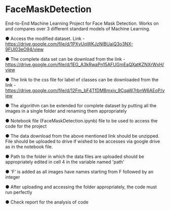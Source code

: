 # FaceMaskDetection
End-to-End Machine Learning Project for Face Mask Detection. Works on and compares over 3 different standard models of Machine Learning.

● Access the modified dataset. Link - https://drive.google.com/file/d/1PXvUqWKJzNlBUaiQ3o3NX-9FUI03eO94/view

● The complete data set can be download from the link - https://drive.google.com/file/d/1EG_A3kRwaPn15AFUGmEaQXatKZNXrWxH/view

● The link to the css file for label of classes can be downloaded from the link - https://drive.google.com/file/d/12Fm_bF4TfDMBmxiv_9CqaW7rbnW6AEoP/view

● The algorithm can be extended for complete dataset by putting all the images in a single folder and renaming them appropriately

● Notebook file (FaceMaskDetection.ipynb) file to be used to access the code for the project

● The data download from the above mentioned link should be unzipped. File should be uploaded to drive if wished to be accesses via google drive as in the notebook file.

● Path to the folder in which the data files are uploaded should be appropriately edited in cell 4 in the variable named 'path'

● 'F' is added as all images have names starting from F followed by an integer

● After uploading and accessing the folder appropriately, the code must run perfectly

● Check report for the analysis of code
